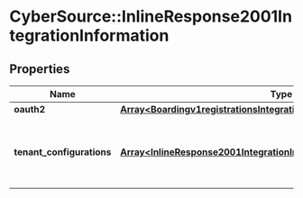 # CyberSource::InlineResponse2001IntegrationInformation

## Properties
Name | Type | Description | Notes
------------ | ------------- | ------------- | -------------
**oauth2** | [**Array&lt;Boardingv1registrationsIntegrationInformationOauth2&gt;**](Boardingv1registrationsIntegrationInformationOauth2.md) |  | [optional] 
**tenant_configurations** | [**Array&lt;InlineResponse2001IntegrationInformationTenantConfigurations&gt;**](InlineResponse2001IntegrationInformationTenantConfigurations.md) | tenantConfigurations is an array of objects that includes the tenant information this merchant is associated with. | [optional] 


